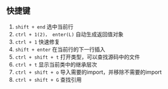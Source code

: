 ## 快捷键
1. `shift + end` 选中当前行
2. `ctrl + 1(2)， enter(L)`  自动生成返回值对象
3. `ctrl + 1` 快速修复
4. `shift + enter` 在当前行的下一行插入
5. `ctrl + shift + t` 打开类型，可以查找源码中的文件
6. `ctrl + t` 显示当前类中的继承层次
7. `ctrl + shift + o` 导入需要的import，并移除不需要的import
8. `ctrl + shift + G` 查找引用
